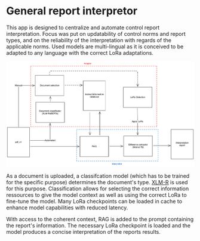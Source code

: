 # General report interpretor
This app is designed to centralize and automate control report interpretation. 
Focus was put on updatability of control norms and report types, and on the reliability of the interpretation with regards of the applicable norms.
Used models are multi-lingual as it is conceived to be adapted to any language with the correct LoRa adaptations.

![Architecture](arch_scheme.png)

As a document is uploaded, a classifcation model (which has to be trained for the specific purpose) determines the document's type. [XLM-R](https://arxiv.org/pdf/1911.02116) is used for this purpose. Classification allows for selecting the correct information ressources to give the model context as well as using the correct LoRa to fine-tune the model. Many LoRa checkpoints can be loaded in cache to enhance model capabilities with reduced latency.  

With access to the coherent context, RAG is added to the prompt containing the report's information. The necessary LoRa checkpoint is loaded and the model produces a concise interpretation of the reports results.
